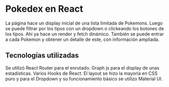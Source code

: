 # Pokedex en React
La página hace un display inicial de una lista limitada de Pokemons. Luego se puede filtrar por los tipos con un dropdown o clickeando los botones de los tipos. Ahí ya hace un render y fetch dinámico.
También se puede entrar a cada Pokemon y obtener un detalle de este, con información ampliada.
## Tecnologías utilizadas
Se utilizó React Router para el enrutado. Graph js para el display de unas estadísticas. Varios Hooks de React.
El layout se hizo la mayoría en CSS puro y para el Dropdown y su funcionamiento básico se utilizo Material UI.

